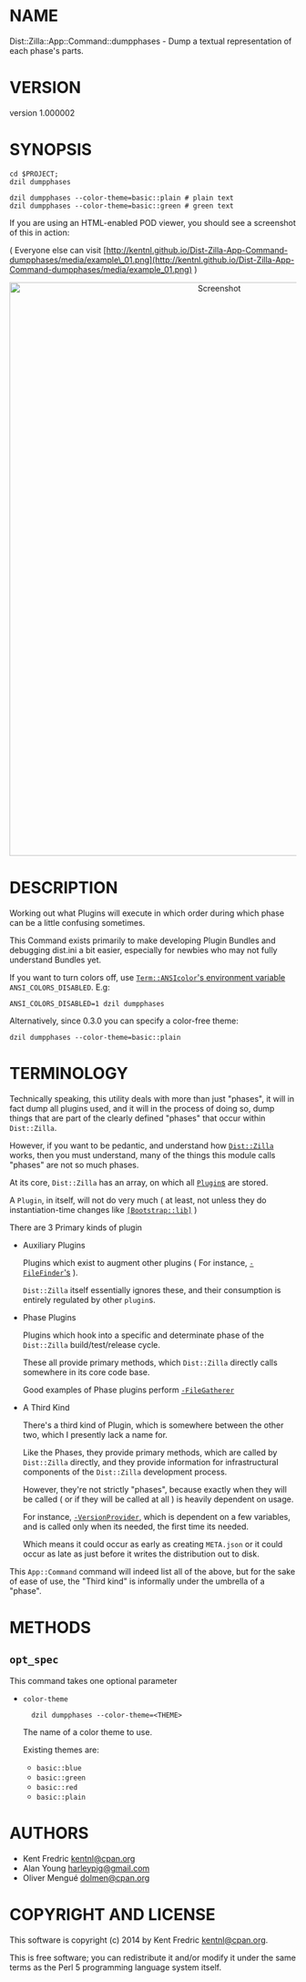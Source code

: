 # NAME

Dist::Zilla::App::Command::dumpphases - Dump a textual representation of each phase's parts.

# VERSION

version 1.000002

# SYNOPSIS

    cd $PROJECT;
    dzil dumpphases

    dzil dumpphases --color-theme=basic::plain # plain text
    dzil dumpphases --color-theme=basic::green # green text

If you are using an HTML-enabled POD viewer, you should see a screenshot of this in action:

( Everyone else can visit [http://kentnl.github.io/Dist-Zilla-App-Command-dumpphases/media/example\_01.png](http://kentnl.github.io/Dist-Zilla-App-Command-dumpphases/media/example_01.png) )

<div>
    <center><img src="http://kentnl.github.io/Dist-Zilla-App-Command-dumpphases/media/example_01.png" alt="Screenshot" width="721" height="1007"/></center>
</div>

# DESCRIPTION

Working out what Plugins will execute in which order during which phase can be a
little confusing sometimes.

This Command exists primarily to make developing Plugin Bundles and debugging
dist.ini a bit easier, especially for newbies who may not fully understand
Bundles yet.

If you want to turn colors off, use [`Term::ANSIcolor`'s environment variable](https://metacpan.org/pod/Term::ANSIColor)
`ANSI_COLORS_DISABLED`. E.g:

    ANSI_COLORS_DISABLED=1 dzil dumpphases

Alternatively, since 0.3.0 you can specify a color-free theme:

    dzil dumpphases --color-theme=basic::plain

# TERMINOLOGY

Technically speaking, this utility deals with more than just "phases", it will in fact dump all plugins used,
and it will in the process of doing so, dump things that are part of the clearly defined "phases" that occur
within `Dist::Zilla`.

However, if you want to be pedantic, and understand how [`Dist::Zilla`](https://metacpan.org/pod/Dist::Zilla) works, then you must understand,
many of the things this module calls "phases" are not so much phases.

At its core, `Dist::Zilla` has an array, on which all [`Plugin`s](https://metacpan.org/pod/Dist::Zilla::Role::Plugin) are stored.

A `Plugin`, in itself, will not do very much ( at least, not unless they do instantiation-time changes like [`[Bootstrap::lib]`](https://metacpan.org/pod/Dist::Zilla::Plugin::Bootstrap::lib) )

There are 3 Primary kinds of plugin

- Auxiliary Plugins

    Plugins which exist to augment other plugins ( For instance, [`-FileFinder`'s](https://metacpan.org/pod/Dist::Zilla::Role::FileFinder) ).

    `Dist::Zilla` itself essentially ignores these, and their consumption is entirely regulated by other `plugin`s.

- Phase Plugins

    Plugins which hook into a specific and determinate phase of the `Dist::Zilla` build/test/release cycle.

    These all provide primary methods, which `Dist::Zilla` directly calls somewhere in its core code base.

    Good examples of Phase plugins perform [`-FileGatherer`](https://metacpan.org/pod/Dist::Zilla::Role::FileGatherer)

- A Third Kind

    There's a third kind of Plugin, which is somewhere between the other two, which I presently lack a name for.

    Like the Phases, they provide primary methods, which are called by `Dist::Zilla` directly, and they provide
    information for infrastructural components of the `Dist::Zilla` development process.

    However, they're not strictly "phases", because exactly when they will be called ( or if they will be called at all )
    is heavily dependent on usage.

    For instance, [`-VersionProvider`](https://metacpan.org/pod/Dist::Zilla::Role::VersionProvider), which is dependent on a few variables,
    and is called only when its needed, the first time its needed.

    Which means it could occur as early as creating `META.json` or it could occur as late as just before it writes the distribution out to disk.

This `App::Command` command will indeed list all of the above, but for the sake of ease of use, the "Third kind" is informally
under the umbrella of a "phase".

# METHODS

## `opt_spec`

This command takes one optional parameter

- `color-theme`

        dzil dumpphases --color-theme=<THEME>

    The name of a color theme to use.

    Existing themes are:

    - `basic::blue`
    - `basic::green`
    - `basic::red`
    - `basic::plain`

# AUTHORS

- Kent Fredric <kentnl@cpan.org>
- Alan Young <harleypig@gmail.com>
- Oliver Mengué <dolmen@cpan.org>

# COPYRIGHT AND LICENSE

This software is copyright (c) 2014 by Kent Fredric <kentnl@cpan.org>.

This is free software; you can redistribute it and/or modify it under
the same terms as the Perl 5 programming language system itself.
